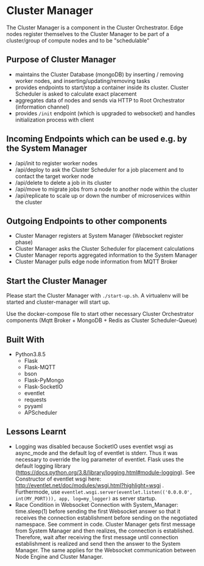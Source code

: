 # Cluster Manager

The Cluster Manager is a component in the Cluster Orchestrator. Edge nodes register themselves to the Cluster Manager to be part of a cluster/group of compute nodes and to be "schedulable"

## Purpose of Cluster Manager

- maintains the Cluster Database (mongoDB) by inserting / removing worker nodes, and inserting/updating/removing tasks 
- provides endpoints to start/stop a container inside its cluster. Cluster Scheduler is asked to calculate exact placement
- aggregates data of nodes and sends via HTTP to Root Orchestrator (information channel)
- provides `/init` endpoint (which is upgraded to websocket) and handles initialization process with client


## Incoming Endpoints which can be used e.g. by the System Manager

- /api/init to register worker nodes
- /api/deploy to ask the Cluster Scheduler for a job placement and to contact the target worker node
- /api/delete to delete a job in its cluster
- /api/move to migrate jobs from a node to another node within the cluster
- /api/replicate to scale up or down the number of microservices within the cluster


## Outgoing Endpoints to other components

- Cluster Manager registers at System Manager  (Websocket register phase)
- Cluster Manager asks the Cluster Scheduler for placement calculations
- Cluster Manager reports aggregated information to the System Manager
- Cluster Manager pulls edge node information from MQTT Broker

## Start the Cluster Manager

Please start the Cluster Manager with `./start-up.sh`.
A virtualenv will be started and cluster-manager will start up.

Use the docker-compose file to start other necessary Cluster Orchestrator components (Mqtt Broker + MongoDB + Redis as Cluster Scheduler-Queue)


## Built With

- Python3.8.5
  - Flask
  - Flask-MQTT
  - bson
  - Flask-PyMongo
  - Flask-SocketIO
  - eventlet
  - requests
  - pyyaml
  - APScheduler


## Lessons Learnt

- Logging was disabled because SocketIO uses eventlet wsgi as async_mode and the default log of eventlet is stderr. Thus it was necessary to override the log parameter of eventlet. Flask uses the default logging library (https://docs.python.org/3.8/library/logging.html#module-logging). See Constructor of eventlet wsgi here: http://eventlet.net/doc/modules/wsgi.html?highlight=wsgi . Furthermode, use `eventlet.wsgi.server(eventlet.listen(('0.0.0.0', int(MY_PORT))), app, log=my_logger)` as server startup.
- Race Condition in Websocket Connection with System_Manager: time.sleep(1) before sending the first Websocket answer so that it receives the connection establishment before sending on the negotiated namespace. See comment in code. Cluster Manager gets first message from System Manager and then realizes, the connection is established. Therefore, wait after receiving the first message until connection establishment is realized and send then the answer to the System Manager. The same applies for the Websocket communication between Node Engine and Cluster Manager.
